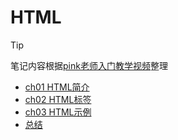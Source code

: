 # HTML

> [!TIP]
>
> 笔记内容根据[pink老师入门教学视频](https://www.bilibili.com/video/BV14J4114768)整理

- [ch01 HTML简介](frontend/html/ch01)
- [ch02 HTML标签](frontend/html/ch02)
- [ch03 HTML示例](frontend/html/ch03)
- [总结](frontend/html/summary)
